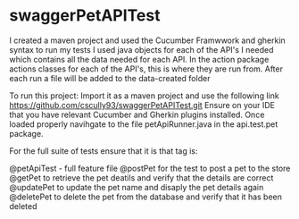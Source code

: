 # swaggerPetAPITest
I created a maven project and used the Cucumber Framwwork and gherkin syntax to run my tests
I used java objects for each of the API's I needed which contains all the data needed for each API.
In the action package actions classes for each of the API's, this is where they are run from.
After each run a file will be added to the data-created folder

To run this project:
Import it as a maven project and use the following link https://github.com/cscully93/swaggerPetAPITest.git
Ensure on your IDE that you have relevant Cucumber and Gherkin plugins installed.
Once loaded properly navihgate to the file petApiRunner.java in the api.test.pet package.

For the full suite of tests ensure that it is that tag is:

@petApiTest - full feature file
@postPet for the test to post a pet to the store
@getPet to retrieve the pet deatils and verify that the details are correct
@updatePet to update the pet name and disaply the pet details again
@deletePet to delete the pet from the database and verify that it has been deleted

